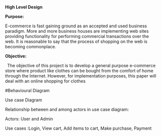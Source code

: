 ﻿**High Level Design**

**Purpose:**

E-commerce is fast gaining ground as an accepted and used business paradigm. More and more business houses are implementing web sites providing functionality for performing commercial transactions over the web. It is reasonable to say that the process of shopping on the web is becoming commonplace.

**Objective:**

` `The objective of this project is to develop a general purpose e-commerce store where product like clothes can be bought from the comfort of home through the Internet. However, for implementation purposes, this paper will deal with an online shopping for clothes

#Behavioural Diagram

Use case Diagram

Relationship between and among actors in use case diagram:

Actors: User and Admin

Use cases :Login, View cart, Add items to cart, Make purchase, Payment



